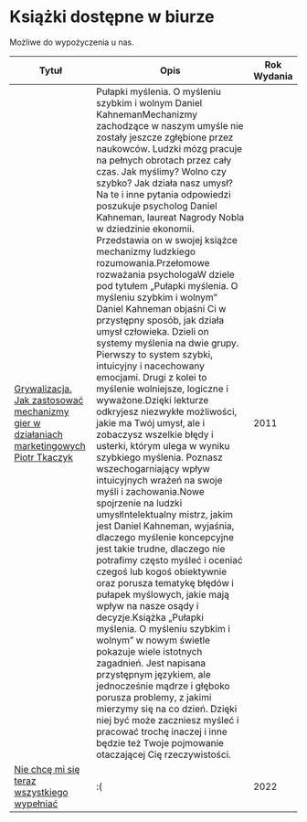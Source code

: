 # Książki dostępne w biurze

Możliwe do wypożyczenia u nas.

| Tytuł         | Opis     | Rok Wydania |
|---------------|-----------|------------|
| [Grywalizacja. Jak zastosować mechanizmy gier w działaniach marketingowych Piotr Tkaczyk](https://google.com) | Pułapki myślenia. O myśleniu szybkim i wolnym Daniel KahnemanMechanizmy zachodzące w naszym umyśle nie zostały jeszcze zgłębione przez naukowców. Ludzki mózg pracuje na pełnych obrotach przez cały czas. Jak myślimy? Wolno czy szybko? Jak działa nasz umysł? Na te i inne pytania odpowiedzi poszukuje psycholog Daniel Kahneman, laureat Nagrody Nobla w dziedzinie ekonomii. Przedstawia on w swojej książce mechanizmy ludzkiego rozumowania.Przełomowe rozważania psychologaW dziele pod tytułem „Pułapki myślenia. O myśleniu szybkim i wolnym” Daniel Kahneman objaśni Ci w przystępny sposób, jak działa umysł człowieka. Dzieli on systemy myślenia na dwie grupy. Pierwszy to system szybki, intuicyjny i nacechowany emocjami. Drugi z kolei to myślenie wolniejsze, logiczne i wyważone.Dzięki lekturze odkryjesz niezwykłe możliwości, jakie ma Twój umysł, ale i zobaczysz wszelkie błędy i usterki, którym ulega w wyniku szybkiego myślenia. Poznasz wszechogarniający wpływ intuicyjnych wrażeń na swoje myśli i zachowania.Nowe spojrzenie na ludzki umysłIntelektualny mistrz, jakim jest Daniel Kahneman, wyjaśnia, dlaczego myślenie koncepcyjne jest takie trudne, dlaczego nie potrafimy często myśleć i oceniać czegoś lub kogoś obiektywnie oraz porusza tematykę błędów i pułapek myślowych, jakie mają wpływ na nasze osądy i decyzje.Książka „Pułapki myślenia. O myśleniu szybkim i wolnym” w nowym świetle pokazuje wiele istotnych zagadnień. Jest napisana przystępnym językiem, ale jednocześnie mądrze i głęboko porusza problemy, z jakimi mierzymy się na co dzień. Dzięki niej być może zaczniesz myśleć i pracować trochę inaczej i inne będzie też Twoje pojmowanie otaczającej Cię rzeczywistości.      | 2011        |
| [Nie chcę mi się teraz wszystkiego wypełniać](https://google.com/)                                            | :( | 2022 |
